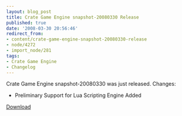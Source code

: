 ```yaml
---
layout: blog_post
title: Crate Game Engine snapshot-20080330 Release
published: true
date: '2008-03-30 20:56:46'
redirect_from:
- content/crate-game-engine-snapshot-20080330-release
- node/4272
- import_node/281
tags:
- Crate Game Engine
- Changelog
---
```


Crate Game Engine snapshot-20080330 was just released. Changes:

-   Preliminary Support for Lua Scripting Engine Added

[Download](http://code.google.com/p/crategameengine/downloads/list)
